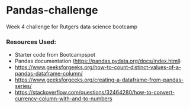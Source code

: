 # Pandas-challenge
Week 4 challenge for Rutgers data science bootcamp

### Resources Used:
- Starter code from Bootcampspot
- Pandas documentation (https://pandas.pydata.org/docs/index.html)
- https://www.geeksforgeeks.org/how-to-count-distinct-values-of-a-pandas-dataframe-column/
- https://www.geeksforgeeks.org/creating-a-dataframe-from-pandas-series/
- https://stackoverflow.com/questions/32464280/how-to-convert-currency-column-with-and-to-numbers
